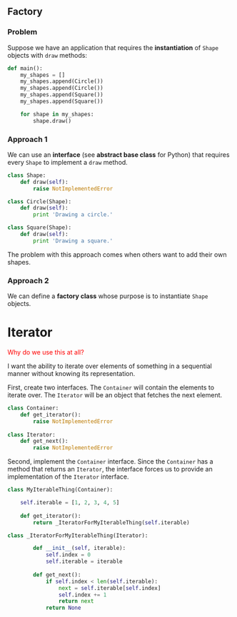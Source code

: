 ## Factory

### Problem

Suppose we have an application that requires the **instantiation** of `Shape` objects with `draw` methods:

```python
def main():
    my_shapes = []
    my_shapes.append(Circle())
    my_shapes.append(Circle())
    my_shapes.append(Square())
    my_shapes.append(Square())

    for shape in my_shapes:
        shape.draw()
```

### Approach 1

We can use an **interface** (see **abstract base class** for Python) that requires every `Shape` to implement a `draw` method.

```python
class Shape:
    def draw(self):
        raise NotImplementedError

class Circle(Shape):
    def draw(self):
        print 'Drawing a circle.'

class Square(Shape):
    def draw(self):
        print 'Drawing a square.'
```

The problem with this approach comes when others want to add their own shapes.

### Approach 2

We can define a **factory class** whose purpose is to instantiate `Shape` objects.




# Iterator
<font color = 'red'> Why do we use this at all? </font>

I want the ability to iterate over elements of something in a sequential manner without knowing its representation.

First, create two interfaces.  The `Container` will contain the elements to iterate over.  The `Iterator` will be an object that fetches the next element.

```python
class Container:
    def get_iterator():
        raise NotImplementedError
        
class Iterator:
    def get_next():
        raise NotImplementedError
```

Second, implement the `Container` interface.  Since the `Container` has a method that returns an `Iterator`, the interface forces us to provide an implementation of the `Iterator` interface.

```python
class MyIterableThing(Container):

    self.iterable = [1, 2, 3, 4, 5]
    
    def get_iterator():
        return _IteratorForMyIterableThing(self.iterable)

class _IteratorForMyIterableThing(Iterator):

        def __init__(self, iterable):
            self.index = 0
            self.iterable = iterable
    
        def get_next():
            if self.index < len(self.iterable):
                next = self.iterable[self.index]
                self.index += 1
                return next
            return None
```


